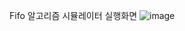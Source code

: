 Fifo 알고리즘 시뮬레이터
  실행화면
  ![image](https://github.com/bombom07/FIFO-algo/assets/141712723/d9621b27-208c-4752-9f58-e6410f119063)
